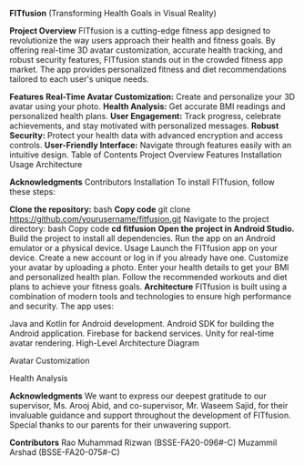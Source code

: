 **FITfusion**
(Transforming Health Goals in Visual Reality)

**Project Overview**
FITfusion is a cutting-edge fitness app designed to revolutionize the way users approach their health and fitness goals. By offering real-time 3D avatar customization, accurate health tracking, and robust security features, FITfusion stands out in the crowded fitness app market. The app provides personalized fitness and diet recommendations tailored to each user's unique needs.

**Features**
**Real-Time Avatar Customization:** Create and personalize your 3D avatar using your photo.
**Health Analysis:** Get accurate BMI readings and personalized health plans.
**User Engagement:** Track progress, celebrate achievements, and stay motivated with personalized messages.
**Robust Security:** Protect your health data with advanced encryption and access controls.
**User-Friendly Interface:** Navigate through features easily with an intuitive design.
Table of Contents
Project Overview
Features
Installation
Usage
Architecture

**Acknowledgments**
Contributors
Installation
To install FITfusion, follow these steps:

**Clone the repository:**
bash
**Copy code**
git clone https://github.com/yourusername/fitfusion.git
Navigate to the project directory:
bash
Copy code
**cd fitfusion**
**Open the project in Android Studio.**
Build the project to install all dependencies.
Run the app on an Android emulator or a physical device.
Usage
Launch the FITfusion app on your device.
Create a new account or log in if you already have one.
Customize your avatar by uploading a photo.
Enter your health details to get your BMI and personalized health plan.
Follow the recommended workouts and diet plans to achieve your fitness goals.
**Architecture**
FITfusion is built using a combination of modern tools and technologies to ensure high performance and security. The app uses:

Java and Kotlin for Android development.
Android SDK for building the Android application.
Firebase for backend services.
Unity for real-time avatar rendering.
High-Level Architecture Diagram




Avatar Customization

Health Analysis

**Acknowledgments**
We want to express our deepest gratitude to our supervisor, Ms. Arooj Abid, and co-supervisor, Mr. Waseem Sajid, for their invaluable guidance and support throughout the development of FITfusion. Special thanks to our parents for their unwavering support.

**Contributors**
Rao Muhammad Rizwan (BSSE-FA20-096#-C)
Muzammil Arshad (BSSE-FA20-075#-C)
